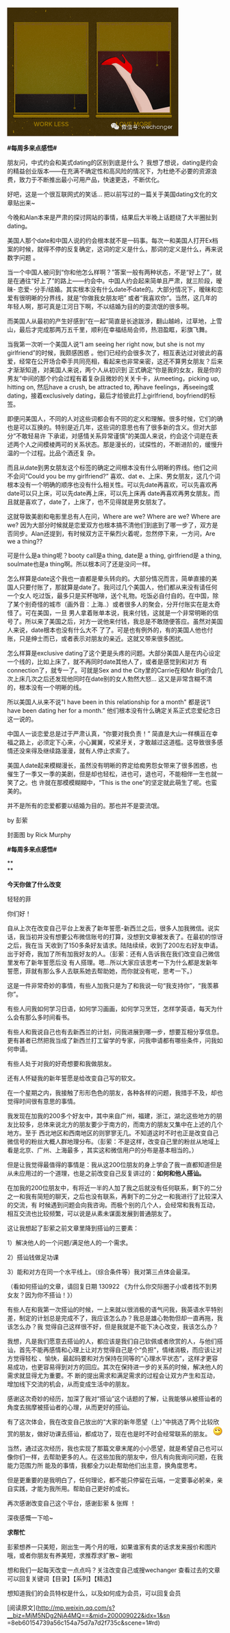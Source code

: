 ![](_resources/美国人谈恋爱和中国人谈恋爱完全不一样image0.png)

**#每周多来点感悟#**

  

朋友问，中式约会和美式dating的区别到底是什么？
我想了想说，dating是约会的精益创业版本——在充满不确定性和高风险的情况下，为杜绝不必要的资源浪费，致力于不断推出最小可用产品，快速更迭，不断优化。  

  

好吧，这是一个很互联网式的笑话... 把以前写过的一篇关于美国dating文化的文章贴出来~  

  

今晚和Alan本来是严肃的探讨网站的事情，结果后大半晚上话题绕了大半圈扯到dating。

  

美国人那个date和中国人说的约会根本就不是一码事。每次一和美国人打开Ex档案的时候，就得不停的反复确定，这词的定义是什么，那词的定义是什么，再来说数字问题
。

  

当一个中国人被问到“你和他怎么样啊？”答案一般有两种状态，不是“好上了”，就是在通往“好上了”的路上——约会中。中国人约会起来简单且严肃，就三阶段，暧昧-
恋爱- 分手/结婚。其实根本没有什么date不date的。大部分情况下，暧昧和恋爱有很明晰的分界线，就是“你做我女朋友吧”
或者“我喜欢你”。当然，这几年的年轻人啊，那可真是江河日下啊，不以结婚为目的的耍流氓的很多啊。

  

而美国人从最初的产生好感到“在一起”简直是长途跋涉，翻山越岭，过草地，上雪山，最后才完成那两万五千里，顺利在幸福结局会师，热泪盈眶，彩旗飞舞。

  

当我第一次听一个美国人说“I am seeing her right now, but she is not my girlfriend”的时候，我颇感困惑
。他们已经约会很多次了，相互表达过对彼此的喜爱，经常在公开场合牵手共同亮相，看起来也非常亲密，这还不算男女朋友？后来才渐渐知道，对美国人来说，两个人从初识到
正式确定“你是我的女友，我是你的男友”中间的那个约会过程有着复杂且微妙的关关卡卡，从meeting，picking up, hitting on,
然后have a crush, be attracted to, 再have feelings，再seeing或dating，接着exclusively
dating，最后才给彼此打上girlfriend, boyfriend的标签。  

  

即便问美国人，不同的人对这些词都会有不同的定义和理解。很多时候，它们的确也是可以互换的。特别是近几年，这些词的意思也有了很多新的含义。但对大部分“不敢轻易许
下承诺，对感情关系异常谨慎”的美国人来说，约会这个词是在表述两个人之间模棱两可的关系状态。那是漫长的，试探性的，不断进阶的，缓慢升温的一个过程。比品个酒还复
杂。

  

而且从date到男女朋友这个标签的确定之间根本没有什么明晰的界线。他们之间不会问“Could you be my girlfriend?”   喜欢、dat
e、上床、男女朋友，这几个词根本没有一个明确的顺序也没有什么相关性。可以先date再喜欢，可以先喜欢再date可以只上床，可以先date再上床，可以先上床再
date再喜欢再男女朋友。而且就是喜欢了，date了，上床了，也不见得就是男女朋友了。

  

这就导致美剧和电影里总有人在问，Where are we? Where are we? Where are we?
因为大部分时候就是恋爱双方也根本搞不清他们到底到了哪一步了，双方是否同步。Alan还提到，有时候双方正干柴烈火着呢，忽然停下来，一方问，Are we a
thing??

可是什么是a thing呢？booty call是a thing, date是 a thing, girlfriend是 a thing,
soulmate也是a thing啊。所以根本问了还是没问一样。

  

怎么样算是date这个我也一直都是晕头转向的。大部分情况而言，简单直接的美国人只要付账了，那就算是date了。我问过几个美国人，他们都从来没有请任何一个女人
吃过饭，最多只是买杯咖啡，送个礼物。吃饭必自付自的。在中国，除了某个别奇怪的城市（画外音：上海..）或者很多人的聚会，分开付账实在是太奇怪了。可在美国，一旦
男人拿着账单本说，我来付钱，这就是一个非常明晰的信号了。所以来了美国之后，对方一说他来付钱，我总是不敢随便答应。虽然对美国人来说，date根本也没有什么大不
了了。可是也有例外的，有的美国人他也付账，只是绅士而已，或者表示对朋友的亲近。这就又带来很多困扰。

  

怎么样算是exclusive dating了这个更是头疼的问题。大部分美国人是在内心设定一个线的，比如上床了，就不再同时date其他人了，或者是感觉到和对方
有connection了，就专一了。可就是Sex and the City里的Carrie在和Mr
Big约会几次上床几次之后还发现他同时在date别的女人勃然大怒... 这又是非常含糊不清的，根本没有一个明晰的线。

  

所以美国人从来不说"I have been in this relationship for a month" 都是说“I have been dating
her for a month.” 他们根本没有什么确定关系正式恋爱纪念日这一说的。

  

中国人一谈恋爱总是过于严肃认真，“你要对我负责！”
简直是大山一样横亘在幸福之路上，必须定下心来，小心翼翼，咬紧牙关，才敢越过这道槛。这导致很多感情还没来得及继续路漫漫，就有人停止求索了。

  

美国人date起来模糊漫长，虽然没有明晰的界定给痴男怨女带来了很多困惑，也催生了一季又一季的美剧，但是却也轻松，进也可，退也可，不能相伴一生也就一笑了之。也
许就在那模模糊糊中，“This is the one”的坚定就此萌生了呢。也蛮美的。

  

并不是所有的恋爱都要以结婚为目的。那也并不是耍流氓。

  

by 彭萦

封面图 by Rick Murphy

  

**#每周多来点感悟#**

**  
**

**今天你做了什么改变**

  

轻轻的菲

你们好！  

自从上次在改变自己平台上发表了新年誓愿-新西兰之后，很多人加我微信。说实话，我当初并没有想要公布微信账号的打算，没想到文章被发表了。在最初的惊讶之后，我在当
天收到了150多条好友请求。陆陆续续，收到了200左右好友申请。出于好奇，我加了所有加我好友的人。（彭萦：还有人告诉我在我们改变自己微信里发布了新年誓愿后没
有人搭理。嗯...所以大家应该思考一下为什么都是发新年誓愿，菲就有那么多人去联系她去帮助她，而你就没有呢，思考一下。）

这是一件非常奇妙的事情，有些人加我只是为了和我说一句“我支持你”，“我羡慕你”。

有些人问我如何学习日语，如何学习画画，如何学习烹饪，怎样学英语，每天为什么会有那么多时间看书。

有些人和我说自己也有去新西兰的计划，问我进展到哪一步，想要互相分享信息。更有甚者已然把我当成了新西兰打工留学的专家，问我申请都有哪些条件，问我如何申请。

有些人处于对我的好奇想要和我做朋友。

还有人怀疑我的新年誓愿是给改变自己写的软文。

在一个星期之内，我接触了形形色色的朋友，各种各样的问题，我措手不及，却也觉得时间很有意思的事情。

我发现在加我的200多个好友中，其中来自广州，福建，浙江，湖北这些地方的朋友比较多，总体来说北方的朋友要少于南方的，而南方的朋友又集中在上述的几个地方。至于
西北地区和西南地区的则寥寥无几。不知道这时不时也正是改变自己微信号的粉丝大概人群地理分布。（彭萦：不是这样，改变自己里的粉丝从地域上看是北京、广州、上海最多
，其实这和微信用户的分布是基本相当的。）

但是让我觉得最值得的事情是：我从这200位朋友的身上学会了我一直都知道但是从未应用过的一个道理，也是之前改变自己反复讲过的：**如何和他人搭讪。**

在加我的200位朋友中，有将近一半的人加了我之后就没有任何联系，剩下的二分之一和我有简短的聊天，之后也没有联系，再剩下的二分之一和我进行了比较深入的交流，有
时候遇到问题会向我咨询。而极个别的几个人，会经常和我有互动，相互交流也比较频繁，可以说是从素未谋面发展到普通朋友了。

这让我想起了彭萦之前文章里降到搭讪的三要素：

1）解决他人的一个问题/满足他人的一个需求。

2）搭讪钱做足功课

3）能和对方在同一个水平线上。（综合条件等）我对第三点体会最深。

（看如何搭讪的文章，请回复日期  130922 《为什么你交际圈子小或者找不到男女友？因为你不搭讪！》）

有些人在和我第一次搭讪的时候，一上来就以很消极的语气问我，我英语水平特别差，制定的计划总是完成不了，我应该怎么办？我总是雄心勃勃但却一直再拖，我该怎么办？我
觉得自己这样很不好，但是我就是不能下决心改变，我该怎么办？

我想，凡是我们愿意去搭讪的人，都应该是我们自己钦佩或者欣赏的人，与他们搭讪，首先不能再感情和心理上让对方觉得自己是个“负担”，情绪消极，而应该让对方觉得轻松
、愉快，最起码要和对方保持在同等的“心理水平状态”，这样才更容易成功，也更容易得到对方的回应。其次在保持进一步的关系的时候，解决他人的需求就显得尤为重要。不
断的提出需求和满足需求的过程会让双方产生和互动，增加线下交流的机会，从而变成生活中的朋友。

感谢这次奇妙的经历，加深了我对“搭讪”这个话题的了解，让我能够从被搭讪者的角度去揣摩被搭讪者的心理，从而更好的搭讪。

有了这次体会，我在改变自己放出的“大家的新年愿望（上）”中挑选了两个比较欣赏的朋友，做好功课去搭讪，都成功了，现在也是时不时会经常联系的朋友。
![](_resources/美国人谈恋爱和中国人谈恋爱完全不一样image1.)

当然，通过这次经历，我也实现了那篇文章末尾的小小愿望，就是希望自己也可以像你们一样，去帮助更多的人。在这些加我的朋友中，但凡有向我询问问题，在我能力范围力所
能及的事情，我都全力以赴帮助他们出主意，换角度思考。

但是更重要的是我明白了，任何理论，都不能只停留在云端，一定要事必躬亲，亲自实践，才能为我所用。帮助自己更好的成长。

再次感谢改变自己这个平台，感谢彭萦 & 张辉 ！

深夜感慨一下哈~

  

**求帮忙**

  

彭萦想养一只美短，刚出生一两个月的哦，如果谁家有卖的话求发来报价和图片哦，或者你朋友有养美短，求推荐求扩散~ 谢啦

  

想和我们一起每天改变一点点吗？关注改变自己或搜wechanger     查看过去的文章可以回复关键词【目录】【系列】【精选】

想知道我们的会员特权是什么，以及如何成为会员，可以回复会员

  

[阅读原文](http://mp.weixin.qq.com/s?__biz=MjM5NDg2NjA4MQ==&mid=200009022&idx=1&sn
=8eb60154739a56c154a75d7a7d2f735c&scene=1#rd)

